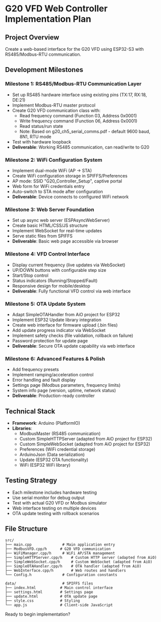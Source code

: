 # G20 VFD Web Controller Implementation Plan

## Project Overview
Create a web-based interface for the G20 VFD using ESP32-S3 with RS485/Modbus-RTU communication.

## Development Milestones

### **Milestone 1: RS485/Modbus-RTU Communication Layer**
- Set up RS485 hardware interface using existing pins (TX:17, RX:18, DE:21)
- Implement Modbus-RTU master protocol
- Create G20 VFD communication class with:
  - Read frequency command (Function 03, Address 0x0001)
  - Write frequency command (Function 06, Address 0x0001)
  - Read status/run state
  - Note: Based on g20_ch5_serial_comms.pdf - default 9600 baud, 8N1, RTU mode
- Test with hardware loopback
- **Deliverable**: Working RS485 communication, can read/write to G20

### **Milestone 2: WiFi Configuration System**
- Implement dual-mode WiFi (AP → STA)
- Create WiFi configuration storage in SPIFFS/Preferences
- AP mode: SSID "G20_Controller_Setup", captive portal
- Web form for WiFi credentials entry
- Auto-switch to STA mode after configuration
- **Deliverable**: Device connects to configured WiFi network

### **Milestone 3: Web Server Foundation**
- Set up async web server (ESPAsyncWebServer)
- Create basic HTML/CSS/JS structure
- Implement WebSocket for real-time updates
- Serve static files from SPIFFS
- **Deliverable**: Basic web page accessible via browser

### **Milestone 4: VFD Control Interface**
- Display current frequency (live updates via WebSocket)
- UP/DOWN buttons with configurable step size
- Start/Stop control
- Status indicators (Running/Stopped/Fault)
- Responsive design for mobile/desktop
- **Deliverable**: Fully functional VFD control via web interface

### **Milestone 5: OTA Update System**
- Adapt SimpleOTAHandler from AiO project for ESP32
- Implement ESP32 Update library integration
- Create web interface for firmware upload (.bin files)
- Add update progress indicator via WebSocket
- Implement safety checks (file validation, rollback on failure)
- Password protection for update page
- **Deliverable**: Secure OTA update capability via web interface

### **Milestone 6: Advanced Features & Polish**
- Add frequency presets
- Implement ramping/acceleration control
- Error handling and fault display
- Settings page (Modbus parameters, frequency limits)
- System info page (version, uptime, network status)
- **Deliverable**: Production-ready controller

## Technical Stack
- **Framework**: Arduino (PlatformIO)
- **Libraries**:
  - ModbusMaster (RS485 communication)
  - Custom SimpleHTTPServer (adapted from AiO project for ESP32)
  - Custom SimpleWebSocket (adapted from AiO project for ESP32)
  - Preferences (WiFi credential storage)
  - ArduinoJson (Data serialization)
  - Update (ESP32 OTA functionality)
  - WiFi (ESP32 WiFi library)

## Testing Strategy
- Each milestone includes hardware testing
- Use serial monitor for debug output
- Test with actual G20 VFD or Modbus simulator
- Web interface testing on multiple devices
- OTA update testing with rollback scenarios

## File Structure
```
src/
├── main.cpp              # Main application entry
├── ModbusVFD.cpp/h      # G20 VFD communication
├── WiFiManager.cpp/h     # WiFi AP/STA management
├── SimpleHTTPServer.cpp/h    # Custom HTTP server (adapted from AiO)
├── SimpleWebSocket.cpp/h     # Custom WebSocket (adapted from AiO)
├── SimpleOTAHandler.cpp/h    # OTA handler (adapted from AiO)
├── WebInterface.cpp/h        # Web routes and handlers
└── Config.h              # Configuration constants

data/                     # SPIFFS files
├── index.html           # Main control interface
├── settings.html        # Settings page
├── update.html          # OTA update page
├── style.css            # Styling
└── app.js               # Client-side JavaScript
```

Ready to begin implementation?